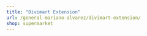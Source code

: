 ```yaml
---
title: "Divimart Extension"
url: /general-mariano-alvarez/divimart-extension/
shop: supermarket
---
```

